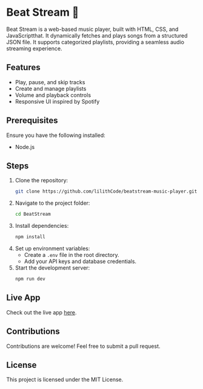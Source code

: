# Beat Stream 🎵

Beat Stream is a web-based music player, built with HTML, CSS, and JavaScriptthat. It dynamically fetches and plays songs from a structured JSON file. It supports categorized playlists, providing a seamless audio streaming experience. 
## Features 
- Play, pause, and skip tracks
- Create and manage playlists
- Volume and playback controls
- Responsive UI inspired by Spotify

## Prerequisites
Ensure you have the following installed:
- Node.js

## Steps
1. Clone the repository:
   ```bash
   git clone https://github.com/lilithCode/beatstream-music-player.git
   ```
2. Navigate to the project folder:
   ```bash
   cd BeatStream
   ```
3. Install dependencies:
   ```bash
   npm install
   ```
4. Set up environment variables:
   - Create a `.env` file in the root directory.
   - Add your API keys and database credentials.
5. Start the development server:
   ```bash
   npm run dev
   ```

## Live App
Check out the live app [here](https://beatstream-5j83rmn68-liliths-projects-ac0f877a.vercel.app/).

## Contributions
Contributions are welcome! Feel free to submit a pull request.

## License
This project is licensed under the MIT License.
